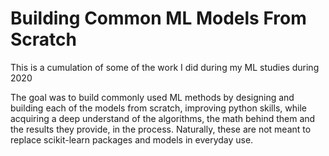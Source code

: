 # Building Common ML Models From Scratch

This is a cumulation of some of the work I did during my ML studies during 2020

The goal was to build commonly used ML methods by designing and building each of the models from scratch, improving python skills, while acquiring a deep understand of the algorithms, the math behind them and the results they provide, in the process.
Naturally, these are not meant to replace scikit-learn packages and models in everyday use. 
